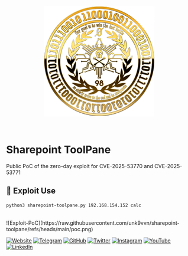 <div align=center markdown="1">

![Unk9-Logo](https://raw.githubusercontent.com/unk9vvn/unk9vvn.github.io/main/logo.png)

</div>
<br>
</div>

# Sharepoint ToolPane
Public PoC of the zero-day exploit for CVE-2025-53770 and CVE-2025-53771


## 🚀 Exploit Use
```sh
python3 sharepoint-toolpane.py 192.168.154.152 calc
```
<br>
![Exploit-PoC](https://raw.githubusercontent.com/unk9vvn/sharepoint-toolpane/refs/heads/main/poc.png)
<br>

[![Website](https://img.shields.io/badge/Website-000000?style=flat&logo=google-chrome&logoColor=white)](https://unk9vvn.com)
[![Telegram](https://img.shields.io/badge/Telegram-2CA5E0?style=flat&logo=telegram&logoColor=white)](https://t.me/unk9vvn)
[![GitHub](https://img.shields.io/badge/GitHub-181717?style=flat&logo=github&logoColor=white)](https://github.com/unk9vvn)
[![Twitter](https://img.shields.io/badge/Twitter-1DA1F2?style=flat&logo=twitter&logoColor=white)](https://twitter.com/unk9vvn)
[![Instagram](https://img.shields.io/badge/Instagram-E4405F?style=flat&logo=instagram&logoColor=white)](https://instagram.com/unk9vvnx)
[![YouTube](https://img.shields.io/badge/YouTube-FF0000?style=flat&logo=youtube&logoColor=white)](https://youtube.com/c/unk9vvnx)
[![LinkedIn](https://img.shields.io/badge/LinkedIn-0A66C2?style=flat&logo=linkedin&logoColor=white)](https://linkedin.com/company/unk9vvn)
